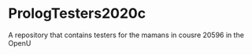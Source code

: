 # PrologTesters2020c
A repository that contains testers for the mamans in cousre 20596 in the OpenU
